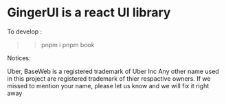 # GingerUI is a react UI library


To develop : 

>> pnpm i
>> pnpm book

Notices: 

Uber, BaseWeb is a registered trademark of Uber Inc
Any other name used in this project are registered trademark of thier respactive owners. If we missed to mention your name, please let us know and we will fix it right away

